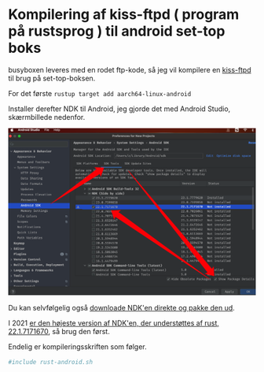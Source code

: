# Kompilering af kiss-ftpd ( program på rustsprog ) til android set-top boks

busyboxen leveres med en rodet ftp-kode, så jeg vil kompilere en [kiss-ftpd](https://github.com/moparisthebest/kiss-ftpd) til brug på set-top-boksen.

For det første `rustup target add aarch64-linux-android`

Installer derefter NDK til Android, jeg gjorde det med Android Studio, skærmbillede nedenfor.

![](https://raw.githubusercontent.com/gcxfd/img/gh-pages/qcUqsK.png)

Du kan selvfølgelig også [downloade NDK'en direkte og pakke den ud](https://developer.android.com/ndk/downloads).

I 2021 [er den højeste version af NDK'en, der understøttes af rust, 22.1.7171670](https://github.com/mozilla/rust-android-gradle/issues/75#issuecomment-970179046), så brug den først.

Endelig er kompileringsskriften som følger.

```bash
#include rust-android.sh
```